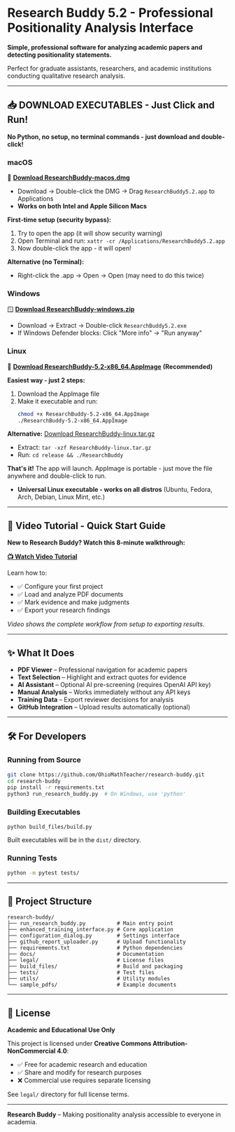 # Research Buddy 5.2 - Professional Positionality Analysis Interface

**Simple, professional software for analyzing academic papers and detecting positionality statements.**

Perfect for graduate assistants, researchers, and academic institutions conducting qualitative research analysis.

---

## 📥 **DOWNLOAD EXECUTABLES - Just Click and Run!**

**No Python, no setup, no terminal commands - just download and double-click!**

### **macOS**
🍎 [**Download ResearchBuddy-macos.dmg**](https://github.com/OhioMathTeacher/research-buddy/releases/download/v5.2/ResearchBuddy-macos.dmg) 
- Download → Double-click the DMG → Drag `ResearchBuddy5.2.app` to Applications
- **Works on both Intel and Apple Silicon Macs**

**First-time setup (security bypass):**
1. Try to open the app (it will show security warning)
2. Open Terminal and run: `xattr -cr /Applications/ResearchBuddy5.2.app`
3. Now double-click the app - it will open!

**Alternative (no Terminal):**
- Right-click the .app → Open → Open (may need to do this twice)

### **Windows**  
🪟 [**Download ResearchBuddy-windows.zip**](https://github.com/OhioMathTeacher/research-buddy/releases/download/v5.2/ResearchBuddy-windows.zip)
- Download → Extract → Double-click `ResearchBuddy5.2.exe`
- If Windows Defender blocks: Click "More info" → "Run anyway"

### **Linux**
🐧 [**Download ResearchBuddy-5.2-x86_64.AppImage**](https://github.com/OhioMathTeacher/research-buddy/releases/download/v5.2/ResearchBuddy-5.2-x86_64.AppImage) **(Recommended)**

**Easiest way - just 2 steps:**
1. Download the AppImage file
2. Make it executable and run:
   ```bash
   chmod +x ResearchBuddy-5.2-x86_64.AppImage
   ./ResearchBuddy-5.2-x86_64.AppImage
   ```

**Alternative:** [Download ResearchBuddy-linux.tar.gz](https://github.com/OhioMathTeacher/research-buddy/releases/download/v5.2/ResearchBuddy-linux.tar.gz)
- Extract: `tar -xzf ResearchBuddy-linux.tar.gz`
- Run: `cd release && ./ResearchBuddy`

**That's it!** The app will launch. AppImage is portable - just move the file anywhere and double-click to run.

- **Universal Linux executable - works on all distros** (Ubuntu, Fedora, Arch, Debian, Linux Mint, etc.)

---

## 🎥 **Video Tutorial - Quick Start Guide**

**New to Research Buddy? Watch this 8-minute walkthrough:**

[**📺 Watch Video Tutorial**](https://youtu.be/Y3nX3kSQsXU)

Learn how to:
- ✅ Configure your first project
- ✅ Load and analyze PDF documents  
- ✅ Mark evidence and make judgments
- ✅ Export your research findings

*Video shows the complete workflow from setup to exporting results.*

---

## ✨ **What It Does**

* **PDF Viewer** – Professional navigation for academic papers
* **Text Selection** – Highlight and extract quotes for evidence
* **AI Assistant** – Optional AI pre-screening (requires OpenAI API key)
* **Manual Analysis** – Works immediately without any API keys
* **Training Data** – Export reviewer decisions for analysis
* **GitHub Integration** – Upload results automatically (optional)

---

## 🛠️ **For Developers**

### Running from Source
```bash
git clone https://github.com/OhioMathTeacher/research-buddy.git
cd research-buddy
pip install -r requirements.txt
python3 run_research_buddy.py  # On Windows, use 'python'
```

### Building Executables
```bash
python build_files/build.py
```

Built executables will be in the `dist/` directory.

### Running Tests
```bash
python -m pytest tests/
```

---

## 📁 **Project Structure**

```
research-buddy/
├── run_research_buddy.py          # Main entry point
├── enhanced_training_interface.py # Core application
├── configuration_dialog.py        # Settings interface  
├── github_report_uploader.py      # Upload functionality
├── requirements.txt               # Python dependencies
├── docs/                          # Documentation
├── legal/                         # License files
├── build_files/                   # Build and packaging
├── tests/                         # Test files
├── utils/                         # Utility modules
└── sample_pdfs/                   # Example documents
```
---

## 📜 **License**

**Academic and Educational Use Only**

This project is licensed under **Creative Commons Attribution-NonCommercial 4.0**:

* ✅ Free for academic research and education
* ✅ Share and modify for research purposes
* ❌ Commercial use requires separate licensing

See `legal/` directory for full license terms.

---

**Research Buddy** – Making positionality analysis accessible to everyone in academia.
